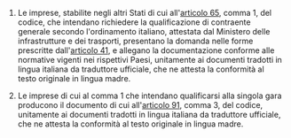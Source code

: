 1. Le imprese, stabilite negli altri Stati di cui all'[articolo 65](/index.html?article=articolo-65&version=1), comma 1, del codice, che intendano richiedere la qualificazione di contraente generale secondo l'ordinamento italiano, attestata dal Ministero delle infrastrutture e dei trasporti, presentano la domanda nelle forme prescritte dall'[articolo 41](/index.html?article=allegato-2.12-articolo-41&version=1), e allegano la documentazione conforme alle normative vigenti nei rispettivi Paesi, unitamente ai documenti tradotti in lingua italiana da traduttore ufficiale, che ne attesta la conformità al testo originale in lingua madre.

2. Le imprese di cui al comma 1 che intendano qualificarsi alla singola gara producono il documento di cui all'[articolo 91](/index.html?article=articolo-91&version=1), comma 3, del codice, unitamente ai documenti tradotti in lingua italiana da traduttore ufficiale, che ne attesta la conformità al testo originale in lingua madre.